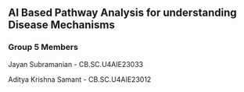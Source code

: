 ## AI Based Pathway Analysis for understanding Disease Mechanisms

### Group 5 Members

Jayan Subramanian - CB.SC.U4AIE23033

Aditya Krishna Samant - CB.SC.U4AIE23012
